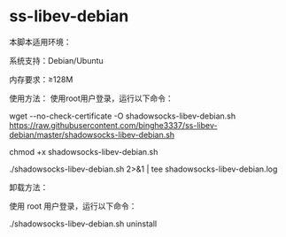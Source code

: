 # ss-libev-debian

本脚本适用环境：

系统支持：Debian/Ubuntu

内存要求：≥128M

使用方法：
使用root用户登录，运行以下命令：

wget --no-check-certificate -O shadowsocks-libev-debian.sh https://raw.githubusercontent.com/binghe3337/ss-libev-debian/master/shadowsocks-libev-debian.sh

chmod +x shadowsocks-libev-debian.sh

./shadowsocks-libev-debian.sh 2>&1 | tee shadowsocks-libev-debian.log



卸载方法：

使用 root 用户登录，运行以下命令：

./shadowsocks-libev-debian.sh uninstall
